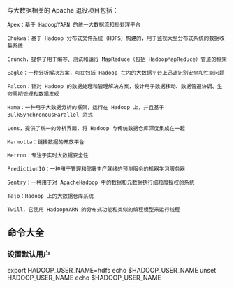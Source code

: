 
与大数据相关的 Apache 退役项目包括：

    Apex：基于 HadoopYARN 的统一大数据流和批处理平台

    Chukwa：基于 Hadoop 分布式文件系统（HDFS）构建的，用于监视大型分布式系统的数据收集系统

    Crunch，提供了用于编写、测试和运行 MapReduce（包括 HadoopMapReduce）管道的框架

    Eagle：一种分析解决方案，可在包括 Hadoop 在内的大数据平台上迅速识别安全和性能问题

    Falcon：针对 Hadoop 的数据处理和管理解决方案，设计用于数据移动、数据管道协调、生命周期管理和数据发现

    Hama：一种用于大数据分析的框架，运行在 Hadoop 上，并且基于 BulkSynchronousParallel 范式

    Lens，提供了统一的分析界面，将 Hadoop 与传统数据仓库深度集成在一起

    Marmotta：链接数据的开放平台

    Metron：专注于实时大数据安全性

    PredictionIO：一种用于管理和部署生产就绪的预测服务的机器学习服务器

    Sentry：一种用于对 ApacheHadoop 中的数据和元数据执行细粒度授权的系统

    Tajo：Hadoop 上的大数据仓库系统

    Twill，它使用 HadoopYARN 的分布式功能和类似的编程模型来运行线程

## 命令大全

### 设置默认用户

export HADOOP_USER_NAME=hdfs
echo $HADOOP_USER_NAME
unset HADOOP_USER_NAME
echo $HADOOP_USER_NAME
